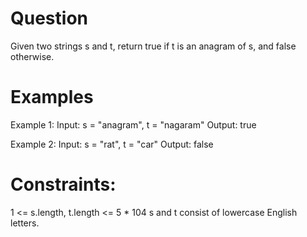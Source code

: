 # Question
Given two strings s and t, return true if t is an anagram of s, and false otherwise.

 
# Examples
Example 1:
Input: s = "anagram", t = "nagaram"
Output: true

Example 2:
Input: s = "rat", t = "car"
Output: false

# Constraints:

1 <= s.length, t.length <= 5 * 104
s and t consist of lowercase English letters.